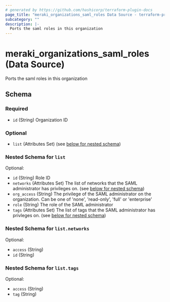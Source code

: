 ```yaml
---
# generated by https://github.com/hashicorp/terraform-plugin-docs
page_title: "meraki_organizations_saml_roles Data Source - terraform-provider-meraki"
subcategory: ""
description: |-
  Ports the saml roles in this organization
---
```


# meraki_organizations_saml_roles (Data Source)

Ports the saml roles in this organization



<!-- schema generated by tfplugindocs -->
## Schema

### Required

- `id` (String) Organization ID

### Optional

- `list` (Attributes Set) (see [below for nested schema](#nestedatt--list))

<a id="nestedatt--list"></a>
### Nested Schema for `list`

Optional:

- `id` (String) Role ID
- `networks` (Attributes Set) The list of networks that the SAML administrator has privileges on. (see [below for nested schema](#nestedatt--list--networks))
- `org_access` (String) The privilege of the SAML administrator on the organization. Can be one of 'none', 'read-only', 'full' or 'enterprise'
- `role` (String) The role of the SAML administrator
- `tags` (Attributes Set) The list of tags that the SAML administrator has privleges on. (see [below for nested schema](#nestedatt--list--tags))

<a id="nestedatt--list--networks"></a>
### Nested Schema for `list.networks`

Optional:

- `access` (String)
- `id` (String)


<a id="nestedatt--list--tags"></a>
### Nested Schema for `list.tags`

Optional:

- `access` (String)
- `tag` (String)
